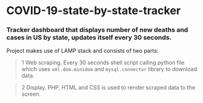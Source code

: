 # COVID-19-state-by-state-tracker
### Tracker dashboard that displays number of new deaths and cases in US by state, updates itself every 30 seconds.


Project makes use of LAMP stack and consists of two parts: 
>1 Web scraping.  Every 30 seconds shell script calling python file which uses `xml.dom.minidom` and `mysql.connector` library to download data. 

>2 Display. PHP, HTML and CSS is used to render scraped data to the screen. 
